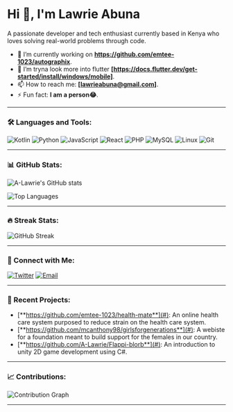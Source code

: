 # Hi 👋, I'm Lawrie Abuna

A passionate developer and tech enthusiast currently based in Kenya who loves solving real-world problems through code.

- 🔭 I’m currently working on **https://github.com/emtee-1023/autographix**.
- 🌱 I’m  tryna look more into flutter **[https://docs.flutter.dev/get-started/install/windows/mobile]**.
- 📫 How to reach me: **[lawrieabuna@gmail.com]**.
- ⚡ Fun fact: **I am a person😂**.

---

### 🛠️ Languages and Tools:

![Kotlin](https://img.shields.io/badge/-Kotlin-0095D5?style=flat&logo=kotlin&logoColor=white)
![Python](https://img.shields.io/badge/-Python-3776AB?style=flat&logo=python&logoColor=white)
![JavaScript](https://img.shields.io/badge/-JavaScript-F7DF1E?style=flat&logo=javascript&logoColor=black)
![React](https://img.shields.io/badge/-React-61DAFB?style=flat&logo=react&logoColor=white)
![PHP](https://img.shields.io/badge/-PHP-777BB4?style=flat&logo=php&logoColor=white)
![MySQL](https://img.shields.io/badge/-MySQL-4479A1?style=flat&logo=mysql&logoColor=white)
![Linux](https://img.shields.io/badge/-Linux-FCC624?style=flat&logo=linux&logoColor=black)
![Git](https://img.shields.io/badge/-Git-F05032?style=flat&logo=git&logoColor=white)


---

### 📊 GitHub Stats:

![A-Lawrie's GitHub stats](https://github-readme-stats.vercel.app/api?username=A-Lawrie&show_icons=true&theme=radical&count_private=true)

![Top Languages](https://github-readme-stats.vercel.app/api/top-langs/?username=A-Lawrie&layout=compact&theme=radical)

---

### 🔥 Streak Stats:

![GitHub Streak](https://github-readme-streak-stats.herokuapp.com/?user=A-Lawrie&theme=radical)

---

### 🤝 Connect with Me:

[![Twitter](https://img.shields.io/badge/-Twitter-1DA1F2?style=flat&logo=twitter&logoColor=white)](https://x.com/LawrieAbuna)
[![Email](https://img.shields.io/badge/-Email-D14836?style=flat&logo=gmail&logoColor=white)](mailto:lawrieabuna@gmail.com)

---

### 🚀 Recent Projects:

- [**https://github.com/emtee-1023/health-mate**](#): An online health care system purposed to reduce strain on the health care system.
- [**https://github.com/mcanthony98/girlsforgenerations**](#): A webiste for a foundation meant to build support for the females in our country.
- [**https://github.com/A-Lawrie/Flappi-blorb**](#): An introduction to unity 2D game development using C#.

---

### 📈 Contributions:

![Contribution Graph](https://activity-graph.herokuapp.com/graph?username=A-Lawrie&theme=react-dark)

---
